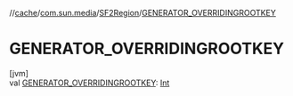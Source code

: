 //[cache](../../../index.md)/[com.sun.media](../index.md)/[SF2Region](index.md)/[GENERATOR_OVERRIDINGROOTKEY](-g-e-n-e-r-a-t-o-r_-o-v-e-r-r-i-d-i-n-g-r-o-o-t-k-e-y.md)

# GENERATOR_OVERRIDINGROOTKEY

[jvm]\
val [GENERATOR_OVERRIDINGROOTKEY](-g-e-n-e-r-a-t-o-r_-o-v-e-r-r-i-d-i-n-g-r-o-o-t-k-e-y.md): [Int](https://kotlinlang.org/api/latest/jvm/stdlib/kotlin/-int/index.html)
